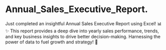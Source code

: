 # Annual_Sales_Executive_Report.
Just completed an insightful Annual Sales Executive Report using Excel! 📊✨ This report provides a deep dive into yearly sales performance, trends, and key business insights to drive better decision-making. Harnessing the power of data to fuel growth and strategy! 🚀
